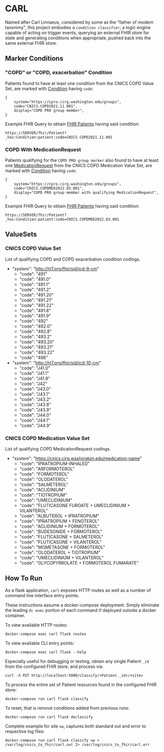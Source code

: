 # CARL
Named after Carl Linnaeus, considered by some as the "father of modern taxonimy", this project
embodies a `condition classifier`; a logic engine capable of acting on trigger events, querying
an external FHIR store for state and generating conditions when appropriate, pushed back into
the same external FHIR store.

## Marker Conditions
### "COPD" or "COPD, exacerbation" Condition

Patients found to have at least one condition from the CNICS COPD Value Set,
are marked with [Condition](https://www.hl7.org/fhir/condition.html) having `code`:

```
{
    system="https://cpro.cirg.washington.edu/groups",
    code="CNICS.COPD2021.11.001",
    display="COPD PRO group member",
}
```

Example FHIR Query to obtain [FHIR Patients](https://www.hl7.org/fhir/patient.html) having said condition:
```
https://SERVER/fhir/Patient?_has:Condition:patient:code=CNICS.COPD2021.11.001
```
### COPD With MedicationRequest

Patients qualifying for the `COPD PRO group marker` also found to have at least one
[MedicationRequest](https://www.hl7.org/fhir/medicationrequest.html) from the CNICS COPD Medication Value
Set, are marked with [Condition](https://www.hl7.org/fhir/condition.html) having `code`:

```
{
    system="https://cpro.cirg.washington.edu/groups",
    code="CNICS.COPDMED2022.03.001",
    display="COPD PRO group member with qualifying MedicationRequest",
}
```

Example FHIR Query to obtain [FHIR Patients](https://www.hl7.org/fhir/patient.html) having said condition:
```
https://SERVER/fhir/Patient?_has:Condition:patient:code=CNICS.COPDMED2022.03.001
```

## ValueSets
### CNICS COPD Value Set
List of qualifying COPD and COPD exacerbation condition codings.
- "system": "http://hl7.org/fhir/sid/icd-9-cm"
  - "code": "491"
  - "code": "491.0"
  - "code": "491.1"
  - "code": "491.2"
  - "code": "491.20"
  - "code": "491.21"
  - "code": "491.22"
  - "code": "491.8"
  - "code": "491.9"
  - "code": "492"
  - "code": "492.0"
  - "code": "492.8"
  - "code": "493.2"
  - "code": "493.20"
  - "code": "493.21"
  - "code": "493.22"
  - "code": "496"
- "system": "http://hl7.org/fhir/sid/icd-10-cm"
  - "code": "J41.0"
  - "code": "J41.1"
  - "code": "J41.8"
  - "code": "J42"
  - "code": "J43.0"
  - "code": "J43.1"
  - "code": "J43.2"
  - "code": "J43.8"
  - "code": "J43.9"
  - "code": "J44.0"
  - "code": "J44.1"
  - "code": "J44.9"

### CNICS COPD Medication Value Set
List of qualifying COPD MedicationRequest codings.
- "system": "https://cnics.cirg.washington.edu/medication-name"
  - "code": "IPRATROPIUM-INHALED"
  - "code": "ARFORMOTEROL"
  - "code": "FORMOTEROL"
  - "code": "OLODATEROL"
  - "code": "SALMETEROL"
  - "code": "ACLIDINIUM"
  - "code": "TIOTROPIUM"
  - "code": "UMECLIDINIUM"
  - "code": "FLUTICASONE FUROATE + UMECLIDINIUM + VILANTEROL"
  - "code": "ALBUTEROL + IPRATROPIUM"
  - "code": "IPRATROPIUM +  FENOTEROL"
  - "code": "ACLIDINIUM + FORMOTEROL"
  - "code": "BUDESONIDE + FORMOTEROL"
  - "code": "FLUTICASONE + SALMETEROL"
  - "code": "FLUTICASONE + VILANTEROL"
  - "code": "MOMETASONE + FORMOTEROL"
  - "code": "OLODATEROL + TIOTROPIUM"
  - "code": "UMECLIDINIUM +  VILANTEROL"
  - "code": "GLYCOPYRROLATE + FORMOTEROL FUMARATE"


## How To Run
As a flask application, `carl` exposes HTTP routes as well as a number of command line
interface entry points.

These instructions assume a docker-compose deployment.  Simply eliminate the leading `dc exec`
portion of each command if deployed outside a docker container.

To view available HTTP routes:
```
docker-compose exec carl flask routes
```

To view available CLI entry points:
```
docker-compose exec carl flask --help
```

Especially useful for debugging or testing, obtain any single Patient `_id` from the configured
FHIR store, and process via:
```
curl -X PUT http://localhost:5000/classify/<Patient._id>/<site>
```

To process the entire set of Patient resources found in the configured FHIR store:
```
docker-compose run carl flask classify
```

To reset, that is remove conditions added from previous runs:
```
docker-compose run carl flask declassify
```

Complete example for site `uw`, captures both standard out and error to respective log files:
```
docker-compose run carl flask classify uw > /var/log/cnics_to_fhir/carl.out 2> /var/log/cnics_to_fhir/carl.err
```
